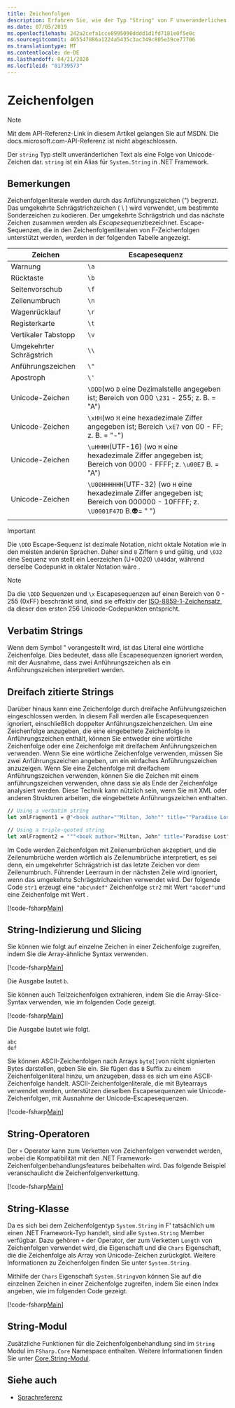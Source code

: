 ```yaml
---
title: Zeichenfolgen
description: Erfahren Sie, wie der Typ "String" von F unveränderlichen Text als folge von Unicode-Zeichen darstellt.
ms.date: 07/05/2019
ms.openlocfilehash: 242a2cefa1cce8995090dddd1d1fd7181e0f5e0c
ms.sourcegitcommit: 465547886a1224a5435c3ac349c805e39ce77706
ms.translationtype: MT
ms.contentlocale: de-DE
ms.lasthandoff: 04/21/2020
ms.locfileid: "81739573"
---
```

# <a name="strings"></a>Zeichenfolgen

> [!NOTE]
> Mit dem API-Referenz-Link in diesem Artikel gelangen Sie auf MSDN.  Die docs.microsoft.com-API-Referenz ist nicht abgeschlossen.

Der `string` Typ stellt unveränderlichen Text als eine Folge von Unicode-Zeichen dar. `string` ist ein Alias für `System.String` in .NET Framework.

## <a name="remarks"></a>Bemerkungen

Zeichenfolgenliterale werden durch das Anführungszeichen (") begrenzt. Das umgekehrte Schrägstrichzeichen ( \\ ) wird verwendet, um bestimmte Sonderzeichen zu kodieren. Der umgekehrte Schrägstrich und das nächste Zeichen zusammen werden als *Escapesequenz*bezeichnet. Escape-Sequenzen, die in den Zeichenfolgenliteralen von F-Zeichenfolgen unterstützt werden, werden in der folgenden Tabelle angezeigt.

|Zeichen|Escapesequenz|
|---------|---------------|
|Warnung|`\a`|
|Rücktaste|`\b`|
|Seitenvorschub|`\f`|
|Zeilenumbruch|`\n`|
|Wagenrücklauf|`\r`|
|Registerkarte|`\t`|
|Vertikaler Tabstopp|`\v`|
|Umgekehrter Schrägstrich|`\\`|
|Anführungszeichen|`\"`|
|Apostroph|`\'`|
|Unicode-Zeichen|`\DDD`(wo `D` eine Dezimalstelle angegeben ist; Bereich von 000 `\231` - 255; z. B. = "A")|
|Unicode-Zeichen|`\xHH`(wo `H` eine hexadezimale Ziffer angegeben ist; Bereich `\xE7` von 00 - FF; z. B. = "-")|
|Unicode-Zeichen|`\uHHHH`(UTF-16) (wo `H` eine hexadezimale Ziffer angegeben ist; Bereich von 0000 - FFFF;  z. `\u00E7` B. = "A")|
|Unicode-Zeichen|`\U00HHHHHH`(UTF-32) (wo `H` eine hexadezimale Ziffer angegeben ist; Bereich von 000000 - 10FFFF;  z. `\U0001F47D` B.👽= " ")|

> [!IMPORTANT]
> Die `\DDD` Escape-Sequenz ist dezimale Notation, nicht oktale Notation wie in den meisten anderen Sprachen. Daher sind `8` Ziffern `9` und gültig, und `\032` eine Sequenz von stellt ein Leerzeichen (U+0020) `\040`dar, während derselbe Codepunkt in oktaler Notation wäre .

> [!NOTE]
> Da die `\DDD` Sequenzen und `\x` Escapesequenzen auf einen Bereich von 0 - 255 (0xFF) beschränkt sind, sind sie effektiv der [ISO-8859-1-Zeichensatz,](https://en.wikipedia.org/wiki/ISO/IEC_8859-1#Code_page_layout) da dieser den ersten 256 Unicode-Codepunkten entspricht.

## <a name="verbatim-strings"></a>Verbatim Strings

Wenn dem Symbol " vorangestellt wird, ist das Literal eine wörtliche Zeichenfolge. Dies bedeutet, dass alle Escapesequenzen ignoriert werden, mit der Ausnahme, dass zwei Anführungszeichen als ein Anführungszeichen interpretiert werden.

## <a name="triple-quoted-strings"></a>Dreifach zitierte Strings

Darüber hinaus kann eine Zeichenfolge durch dreifache Anführungszeichen eingeschlossen werden. In diesem Fall werden alle Escapesequenzen ignoriert, einschließlich doppelter Anführungszeichenzeichen. Um eine Zeichenfolge anzugeben, die eine eingebettete Zeichenfolge in Anführungszeichen enthält, können Sie entweder eine wörtliche Zeichenfolge oder eine Zeichenfolge mit dreifachem Anführungszeichen verwenden. Wenn Sie eine wörtliche Zeichenfolge verwenden, müssen Sie zwei Anführungszeichen angeben, um ein einfaches Anführungszeichen anzuzeigen. Wenn Sie eine Zeichenfolge mit dreifachem Anführungszeichen verwenden, können Sie die Zeichen mit einem anführungszeichen verwenden, ohne dass sie als Ende der Zeichenfolge analysiert werden. Diese Technik kann nützlich sein, wenn Sie mit XML oder anderen Strukturen arbeiten, die eingebettete Anführungszeichen enthalten.

```fsharp
// Using a verbatim string
let xmlFragment1 = @"<book author=""Milton, John"" title=""Paradise Lost"">"

// Using a triple-quoted string
let xmlFragment2 = """<book author="Milton, John" title="Paradise Lost">"""
```

Im Code werden Zeichenfolgen mit Zeilenumbrüchen akzeptiert, und die Zeilenumbrüche werden wörtlich als Zeilenumbrüche interpretiert, es sei denn, ein umgekehrter Schrägstrich ist das letzte Zeichen vor dem Zeilenumbruch. Führender Leerraum in der nächsten Zeile wird ignoriert, wenn das umgekehrte Schrägstrichzeichen verwendet wird. Der folgende Code `str1` erzeugt eine `"abc\ndef"` Zeichenfolge `str2` mit Wert `"abcdef"`und eine Zeichenfolge mit Wert .

[!code-fsharp[Main](~/samples/snippets/fsharp/lang-ref-1/snippet1001.fs)]

## <a name="string-indexing-and-slicing"></a>String-Indizierung und Slicing

Sie können wie folgt auf einzelne Zeichen in einer Zeichenfolge zugreifen, indem Sie die Array-ähnliche Syntax verwenden.

[!code-fsharp[Main](~/samples/snippets/fsharp/lang-ref-1/snippet1002.fs)]

Die Ausgabe lautet `b`.

Sie können auch Teilzeichenfolgen extrahieren, indem Sie die Array-Slice-Syntax verwenden, wie im folgenden Code gezeigt.

[!code-fsharp[Main](~/samples/snippets/fsharp/lang-ref-1/snippet1003.fs)]

Die Ausgabe lautet wie folgt.

```console
abc
def
```

Sie können ASCII-Zeichenfolgen nach Arrays `byte[]`von nicht signierten Bytes darstellen, geben Sie ein. Sie fügen das `B` Suffix zu einem Zeichenfolgenliteral hinzu, um anzugeben, dass es sich um eine ASCII-Zeichenfolge handelt. ASCII-Zeichenfolgenliterale, die mit Bytearrays verwendet werden, unterstützen dieselben Escapesequenzen wie Unicode-Zeichenfolgen, mit Ausnahme der Unicode-Escapesequenzen.

[!code-fsharp[Main](~/samples/snippets/fsharp/lang-ref-1/snippet1004.fs)]

## <a name="string-operators"></a>String-Operatoren

Der `+` Operator kann zum Verketten von Zeichenfolgen verwendet werden, wobei die Kompatibilität mit den .NET Framework-Zeichenfolgenbehandlungsfeatures beibehalten wird. Das folgende Beispiel veranschaulicht die Zeichenfolgenverkettung.

[!code-fsharp[Main](~/samples/snippets/fsharp/lang-ref-1/snippet1006.fs)]

## <a name="string-class"></a>String-Klasse

Da es sich bei dem Zeichenfolgentyp `System.String` in F' tatsächlich um einen .NET Framework-Typ handelt, sind alle `System.String` Member verfügbar. Dazu gehören `+` der Operator, der zum Verketten `Length` von Zeichenfolgen verwendet wird, die Eigenschaft und die `Chars` Eigenschaft, die die Zeichenfolge als Array von Unicode-Zeichen zurückgibt. Weitere Informationen zu Zeichenfolgen finden Sie unter `System.String`.

Mithilfe der `Chars` Eigenschaft `System.String`von können Sie auf die einzelnen Zeichen in einer Zeichenfolge zugreifen, indem Sie einen Index angeben, wie im folgenden Code gezeigt.

[!code-fsharp[Main](~/samples/snippets/fsharp/lang-ref-1/snippet1005.fs)]

## <a name="string-module"></a>String-Modul

Zusätzliche Funktionen für die Zeichenfolgenbehandlung sind im `String` Modul im `FSharp.Core` Namespace enthalten. Weitere Informationen finden Sie unter [Core.String-Modul](https://msdn.microsoft.com/visualfsharpdocs/conceptual/core.string-module-%5bfsharp%5d).

## <a name="see-also"></a>Siehe auch

- [Sprachreferenz](index.md)
